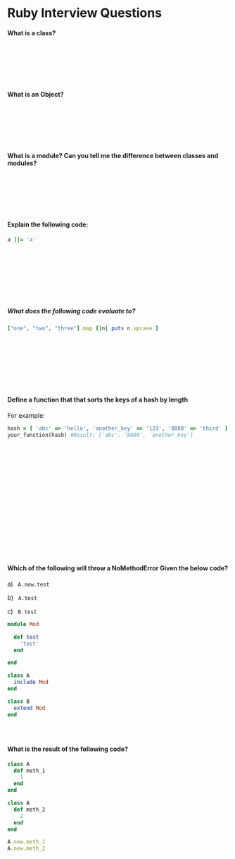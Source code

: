# Ruby Interview Questions
#### What is a class?
``` Your Answer:







```

#### What is an Object?
``` Your Answer:







```  
#### What is a module? Can you tell me the difference between classes and modules?
``` Your Answer:







```
#### Explain the following code:
```ruby
a ||= 'a'   
```
``` Your Answer:









```
##### What does the following code evaluate to?
```ruby
["one", "two", "three"].map {|n| puts n.upcase }
```
``` Your Answer:









```

#### Define a function that that sorts the keys of a hash by length
For example:
```ruby
hash = { 'abc' => 'hello', 'another_key' => '123', '8080' => 'third' }
your_function(hash) #Result: ['abc'. '8080', 'another_key']
```
``` Your Answer:



















```
#### Which of the following will throw a NoMethodError Given the below code?
a) ` A.new.test`

b) ` A.test`

c) ` B.test`

```ruby
module Mod

  def test
    'test'
  end

end

class A
  include Mod
end

class B
  extend Mod
end

```
``` Your Answer:



```

#### What is the result of the following code?
```ruby
class A
  def meth_1
    1
  end
end

class A
  def meth_2
    2
  end
end

A.new.meth_1
A.new.meth_2
```
``` Your Answer:




```
